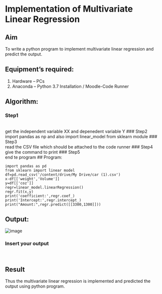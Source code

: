 # Implementation of Multivariate Linear Regression
## Aim
To write a python program to implement multivariate linear regression and predict the output.
## Equipment’s required:
1.	Hardware – PCs
2.	Anaconda – Python 3.7 Installation / Moodle-Code Runner
## Algorithm:
### Step1
<br>
get the independent variable XX and depenedent variable Y
### Step2
<br>
import pandas as np and  also import linear_model from sklearn module
### Step3
<br>
read the CSV file which should be attached to the code runner
### Step4
<br>
give the command to print
### Step5
<br>
end te program
## Program:

```
import pandas as pd
from sklearn import linear model
df=pd.read_csv('/content/drive/My Drive/car (1).csv')
x-df[['weight','Volume']]
y=df[['coz']]
regr=linear_model.linearRegression()
regr.fit(x,y)
print('coefficient:',regr.coef_)
print('Intercept:',regr.intercept_)
print("Amount:",regr.predict([[3300,1300]]))
```
## Output:
![image](https://github.com/23008859/Multivariate-Linear-Regression/assets/139117979/7da18817-671e-4d13-a7bd-41ade1b2ec3f)

### Insert your output

<br>

## Result
Thus the multivariate linear regression is implemented and predicted the output using python program.
